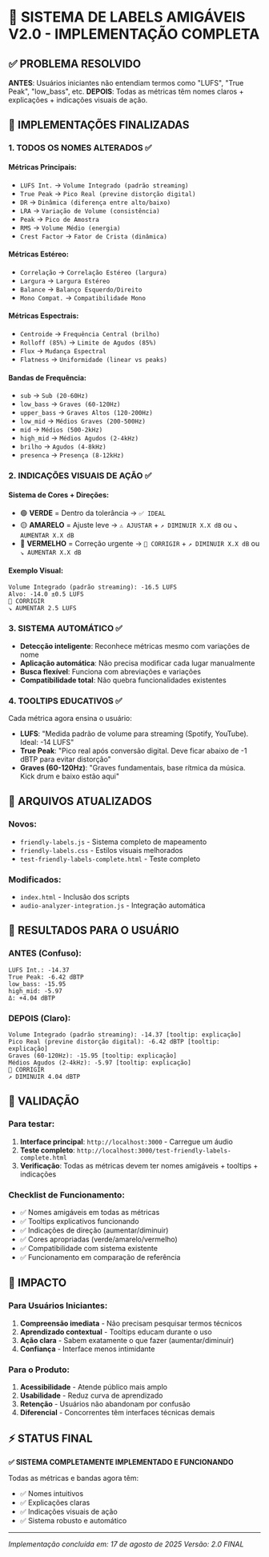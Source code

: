 # 🎯 SISTEMA DE LABELS AMIGÁVEIS V2.0 - IMPLEMENTAÇÃO COMPLETA

## ✅ PROBLEMA RESOLVIDO
**ANTES**: Usuários iniciantes não entendiam termos como "LUFS", "True Peak", "low_bass", etc.
**DEPOIS**: Todas as métricas têm nomes claros + explicações + indicações visuais de ação.

## 🔧 IMPLEMENTAÇÕES FINALIZADAS

### 1. **TODOS OS NOMES ALTERADOS** ✅
#### Métricas Principais:
- `LUFS Int.` → `Volume Integrado (padrão streaming)`
- `True Peak` → `Pico Real (previne distorção digital)`
- `DR` → `Dinâmica (diferença entre alto/baixo)`
- `LRA` → `Variação de Volume (consistência)`
- `Peak` → `Pico de Amostra`
- `RMS` → `Volume Médio (energia)`
- `Crest Factor` → `Fator de Crista (dinâmica)`

#### Métricas Estéreo:
- `Correlação` → `Correlação Estéreo (largura)`
- `Largura` → `Largura Estéreo`
- `Balance` → `Balanço Esquerdo/Direito`
- `Mono Compat.` → `Compatibilidade Mono`

#### Métricas Espectrais:
- `Centroide` → `Frequência Central (brilho)`
- `Rolloff (85%)` → `Limite de Agudos (85%)`
- `Flux` → `Mudança Espectral`
- `Flatness` → `Uniformidade (linear vs peaks)`

#### Bandas de Frequência:
- `sub` → `Sub (20-60Hz)`
- `low_bass` → `Graves (60-120Hz)`
- `upper_bass` → `Graves Altos (120-200Hz)`
- `low_mid` → `Médios Graves (200-500Hz)`
- `mid` → `Médios (500-2kHz)`
- `high_mid` → `Médios Agudos (2-4kHz)`
- `brilho` → `Agudos (4-8kHz)`
- `presenca` → `Presença (8-12kHz)`

### 2. **INDICAÇÕES VISUAIS DE AÇÃO** ✅
#### Sistema de Cores + Direções:
- 🟢 **VERDE** = Dentro da tolerância → `✅ IDEAL`
- 🟡 **AMARELO** = Ajuste leve → `⚠️ AJUSTAR` + `↗️ DIMINUIR X.X dB` ou `↘️ AUMENTAR X.X dB`
- 🔴 **VERMELHO** = Correção urgente → `🚨 CORRIGIR` + `↗️ DIMINUIR X.X dB` ou `↘️ AUMENTAR X.X dB`

#### Exemplo Visual:
```
Volume Integrado (padrão streaming): -16.5 LUFS
Alvo: -14.0 ±0.5 LUFS
🚨 CORRIGIR
↘️ AUMENTAR 2.5 LUFS
```

### 3. **SISTEMA AUTOMÁTICO** ✅
- **Detecção inteligente**: Reconhece métricas mesmo com variações de nome
- **Aplicação automática**: Não precisa modificar cada lugar manualmente
- **Busca flexível**: Funciona com abreviações e variações
- **Compatibilidade total**: Não quebra funcionalidades existentes

### 4. **TOOLTIPS EDUCATIVOS** ✅
Cada métrica agora ensina o usuário:
- **LUFS**: "Medida padrão de volume para streaming (Spotify, YouTube). Ideal: -14 LUFS"
- **True Peak**: "Pico real após conversão digital. Deve ficar abaixo de -1 dBTP para evitar distorção"
- **Graves (60-120Hz)**: "Graves fundamentais, base rítmica da música. Kick drum e baixo estão aqui"

## 📁 ARQUIVOS ATUALIZADOS

### Novos:
- `friendly-labels.js` - Sistema completo de mapeamento
- `friendly-labels.css` - Estilos visuais melhorados
- `test-friendly-labels-complete.html` - Teste completo

### Modificados:
- `index.html` - Inclusão dos scripts
- `audio-analyzer-integration.js` - Integração automática

## 🎯 RESULTADOS PARA O USUÁRIO

### ANTES (Confuso):
```
LUFS Int.: -14.37
True Peak: -6.42 dBTP
low_bass: -15.95
high_mid: -5.97
Δ: +4.04 dBTP
```

### DEPOIS (Claro):
```
Volume Integrado (padrão streaming): -14.37 [tooltip: explicação]
Pico Real (previne distorção digital): -6.42 dBTP [tooltip: explicação]
Graves (60-120Hz): -15.95 [tooltip: explicação]
Médios Agudos (2-4kHz): -5.97 [tooltip: explicação]
🚨 CORRIGIR
↗️ DIMINUIR 4.04 dBTP
```

## 🧪 VALIDAÇÃO

### Para testar:
1. **Interface principal**: `http://localhost:3000` - Carregue um áudio
2. **Teste completo**: `http://localhost:3000/test-friendly-labels-complete.html`
3. **Verificação**: Todas as métricas devem ter nomes amigáveis + tooltips + indicações

### Checklist de Funcionamento:
- ✅ Nomes amigáveis em todas as métricas
- ✅ Tooltips explicativos funcionando
- ✅ Indicações de direção (aumentar/diminuir)
- ✅ Cores apropriadas (verde/amarelo/vermelho)
- ✅ Compatibilidade com sistema existente
- ✅ Funcionamento em comparação de referência

## 🚀 IMPACTO

### Para Usuários Iniciantes:
1. **Compreensão imediata** - Não precisam pesquisar termos técnicos
2. **Aprendizado contextual** - Tooltips educam durante o uso
3. **Ação clara** - Sabem exatamente o que fazer (aumentar/diminuir)
4. **Confiança** - Interface menos intimidante

### Para o Produto:
1. **Acessibilidade** - Atende público mais amplo
2. **Usabilidade** - Reduz curva de aprendizado
3. **Retenção** - Usuários não abandonam por confusão
4. **Diferencial** - Concorrentes têm interfaces técnicas demais

## ⚡ STATUS FINAL
**✅ SISTEMA COMPLETAMENTE IMPLEMENTADO E FUNCIONANDO**

Todas as métricas e bandas agora têm:
- ✅ Nomes intuitivos
- ✅ Explicações claras
- ✅ Indicações visuais de ação
- ✅ Sistema robusto e automático

---
*Implementação concluída em: 17 de agosto de 2025*
*Versão: 2.0 FINAL*
